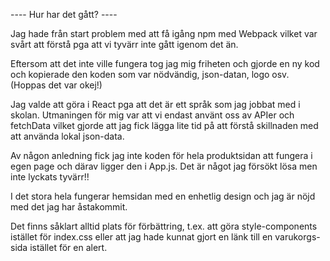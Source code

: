---- Hur har det gått? ----

Jag hade från start problem med att få igång npm med Webpack
vilket var svårt att förstå pga att vi tyvärr inte gått igenom det än.

Eftersom att det inte ville fungera tog jag mig friheten och gjorde en ny kod
och kopierade den koden som var nödvändig, json-datan, logo osv. (Hoppas det var okej!)

Jag valde att göra i React pga att det är ett språk som jag jobbat med i skolan. 
Utmaningen för mig var att vi endast använt oss av APIer och fetchData
vilket gjorde att jag fick lägga lite tid på att förstå skillnaden med att använda
lokal json-data. 

Av någon anledning fick jag inte koden för hela produktsidan att fungera i egen page
och därav ligger den i App.js. Det är något jag försökt lösa men inte lyckats tyvärr!!

I det stora hela fungerar hemsidan med en enhetlig design och jag är nöjd med det jag har åstakommit.

Det finns såklart alltid plats för förbättring, t.ex. att göra style-components istället för index.css
eller att jag hade kunnat gjort en länk till en varukorgs-sida istället för en alert. 
